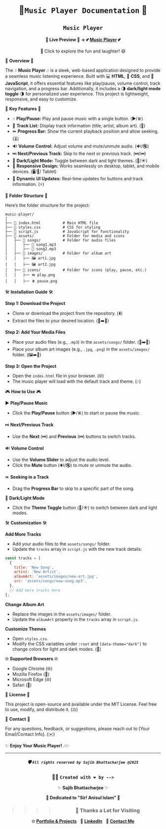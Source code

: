 <div align="center">

# 🎵`Music Player Documentation` 🎵

## `Music Player`

#### 🌟 **Live Preview** 🌟 → 💕 [**Music Player**](https://musicplayer2025.netlify.app/) 💕

🎉 Click to explore the fun and laughter! 😄

</div>

🌟 **Overview** 🌟

The 🎶 **Music Player** 🎶 is a sleek, web-based application designed to provide a seamless music listening experience. Built with 💻 **HTML**, 🎨 **CSS**, and 🚀 **JavaScript**, it offers essential features like play/pause, volume control, track navigation, and a progress bar. Additionally, it includes a 🌗 **dark/light mode toggle** 🌗 for personalized user experience. This project is lightweight, responsive, and easy to customize.

🚀 **Key Features** 🚀

- 🎶 **Play/Pause:** Play and pause music with a single button. (▶️/⏸️)
- 📜 **Track List:** Display track information (title, artist, album art). (📄)
- ⏩ **Progress Bar:** Show the current playback position and allow seeking. (⏳)
- 🔊 **Volume Control:** Adjust volume and mute/unmute audio. (🔊/🔇)
- ⏭️ **Next/Previous Track:** Skip to the next or previous track. (⏭️/⏮️)
- 🌙 **Dark/Light Mode:** Toggle between dark and light themes. (🌙/☀️)
- 📱 **Responsive Design:** Works seamlessly on desktop, tablet, and mobile devices. (🖥️/📱/ Tablet)
- 🔄 **Dynamic UI Updates:** Real-time updates for buttons and track information. (⚡)

📂 **Folder Structure** 📂

Here’s the folder structure for the project:

    music-player/
    │
    ├── 📄 index.html          # Main HTML file
    ├── 📄 styles.css          # CSS for styling
    ├── 📄 script.js           # JavaScript for functionality
    ├── 📂 assets/             # Folder for media and icons
    │   ├── 📂 songs/          # Folder for audio files
    │   │   ├── 🎵 song1.mp3
    │   │   ├── 🎵 song2.mp3
    │   ├── 📂 images/         # Folder for album art
    │   │   ├── 🖼️ art1.jpg
    │   │   ├── 🖼️ art2.jpg
    │   ├── 📂 icons/          # Folder for icons (play, pause, etc.)
    │   │   ├── ⏯️ play.png
    │   │   ├── ⏸️ pause.png

🛠️ **Installation Guide** 🛠️

**Step 1: Download the Project**

- Clone or download the project from the repository. (⬇️)
- Extract the files to your desired location. (📂➡️📁)

**Step 2: Add Your Media Files**

- Place your audio files (e.g., `.mp3`) in the `assets/songs/` folder. (🎵➡️📂)
- Place your album art images (e.g., `.jpg`, `.png`) in the `assets/images/` folder. (🖼️➡️📂)

**Step 3: Open the Project**

- Open the `index.html` file in your browser. (🌐)
- The music player will load with the default track and theme. (🎶)

🎮 **How to Use** 🎮

▶️ **Play/Pause Music**

- Click the **Play/Pause** button (▶️/⏸️) to start or pause the music.

⏭️ **Next/Previous Track**

- Use the **Next** (⏭️) and **Previous** (⏮️) buttons to switch tracks.

🔊 **Volume Control**

- Use the **Volume Slider** to adjust the audio level.
- Click the **Mute** button (🔊/🔇) to mute or unmute the audio.

⏩ **Seeking in a Track**

- Drag the **Progress Bar** to skip to a specific part of the song.

🌙 **Dark/Light Mode**

- Click the **Theme Toggle** button (🌙/☀️) to switch between dark and light modes.

🛠️ **Customization** 🛠️

**Add More Tracks**

- Add your audio files to the `assets/songs/` folder.
- Update the `tracks` array in `script.js` with the new track details:

```javascript
const tracks = [
  {
    title: 'New Song',
    artist: 'New Artist',
    albumArt: 'assets/images/new-art.jpg',
    src: 'assets/songs/new-song.mp3',
  },
  // Add more tracks here
];
```

**Change Album Art**

- Replace the images in the `assets/images/` folder.
- Update the `albumArt` property in the `tracks` array in `script.js`.

**Customize Themes**

- Open `styles.css`.
- Modify the CSS variables under `:root` and `[data-theme="dark"]` to change colors for light and dark modes. (🎨)

🌐 **Supported Browsers** 🌐

- Google Chrome (🌐)
- Mozilla Firefox (🦊)
- Microsoft Edge (🌐)
- Safari (🍎)

📜 **License** 📜

This project is open-source and available under the MIT License. Feel free to use, modify, and distribute it. (⚖️)

📧 **Contact** 📧

For any questions, feedback, or suggestions, please reach out to [Your Email/Contact Info]. (✉️)

✨ **Enjoy Your Music Player!** 🎶✨

---

<div align="center">

##### 🛡️ `All rights reserved by Sajib Bhattacharjee @2025`

### 👨‍💻 `Created with ❤️ by -->`

✨ **Sajib Bhattacharjee** ✨

**💖 Dedicated to "Sir! Anisul Islam" 💖**

> > > > ### 🙏 Thanks a Lot for Visiting

🌐 [**Portfolio & Projects**](https://github.com/Sajib-Bhattacharjee)  
💼 [**LinkedIn**](https://www.linkedin.com/in/sajib-bhattacharjee-42682a178/)  
📧 [**Contact Me**](mailto:sajibbhattacjarjee2000@gmail.com)

</div>
